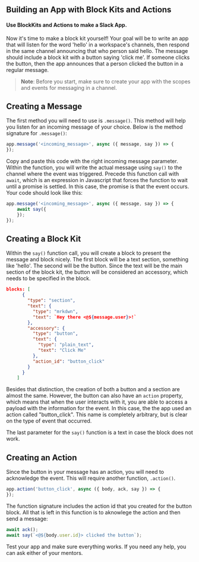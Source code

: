 ## Building an App with Block Kits and Actions 

#### Use BlockKits and Actions to make a Slack App.

Now it's time to make a block kit yourself! Your goal will be to write an app that will listen for the word 'hello' in a workspace's channels, then respond in the same channel announcing that who person said hello. The message should include a block kit with a button saying 'click me'. If someone clicks the button, then the app announces that a person clicked the button in a regular message.

> **Note**: Before you start, make sure to create your app with the scopes and events  for messaging in a channel.



## Creating a Message

The first method you will need to use is ```.message()```.  This method will help you listen for an incoming message of your choice. Below is the method signature for ```.message()```:

```javascript
app.message('<incoming_message>', async ({ message, say }) => {
});
```

Copy and paste this code with the right incoming message parameter.  Within the function, you will write the actual message using ```say()``` to the channel where the event was triggered. Precede this function call with ```await```, which is an expression in Javascript that forces the function to wait until a promise is settled. In this case, the promise is that the event occurs. Your code should look like this:

```javascript
app.message('<incoming_message>', async ({ message, say }) => {
	await say({
	});
});
```



## Creating a Block Kit

Within the ```say()``` function call, you will create a block to present the message and block nicely. The first block will be a text section, something like 'hello'. The second will be the button. Since the text will be the main section of the block kit, the button will be considered an accessory, which needs to be specified in the block.

```json
blocks: [
      {
        "type": "section",
        "text": {
          "type": "mrkdwn",
          "text": `Hey there <@${message.user}>!`
        },
        "accessory": {
          "type": "button",
          "text": {
            "type": "plain_text",
            "text": "Click Me"
          },
          "action_id": "button_click"
        }
      }
    ]
```

Besides that distinction, the creation of both a button and a section are almost the same. However, the button can also have an ```action``` property, which means that when the user interacts with it, you are able to access a payload with the information for the event. In this case, the the app used an action called "button_click". This name is completely arbitrary, but is clear on the type of event that occurred.

The last parameter for the ```say()``` function is a text in case the block does not work. 



## Creating an Action

Since the button in your message has an action, you will need to acknowledge the event. This will require another function, ```.action()```. 

```javascript
app.action('button_click', async ({ body, ack, say }) => {
});
```

The function signature includes the action id that you created for the button block. All that is left in this function is to aknowlege the action and then send a message:

```javascript
await ack();
await say(`<@${body.user.id}> clicked the button`);
```



Test your app and make sure everything works. If you need any help, you can ask either of your mentors.

